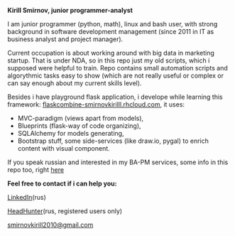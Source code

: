 <strong>Kirill Smirnov, junior programmer-analyst</strong>

I am junior programmer (python, math), linux and bash user, with strong background in software development management (since 2011 in IT as business analyst and project manager).

Current occupation is about working around with big data in marketing startup. That is under NDA, so in this repo just my old scripts, which i supposed were helpful to train. Repo contains small automation scripts and algorythmic tasks easy to show (which are not really useful or complex or can say enough about my current skills level).

Besides i have playground flask application, i develope while learning this framework:
[flaskcombine-smirnovkirilll.rhcloud.com](http://flaskcombine-smirnovkirilll.rhcloud.com), it uses:
- MVC-paradigm (views apart from models),
- Blueprints (flask-way of code organizing),
- SQLAlchemy for models generating,
- Bootstrap stuff, some side-services (like draw.io, pygal) to enrich content with visual component.

If you speak russian and interested in my BA-PM services, some info in this repo too, right [here](https://github.com/smirnovkirilll/training_projects/blob/master/ba_pm.md)

<strong>Feel free to contact if i can help you:</strong>

[LinkedIn](https://www.linkedin.com/in/smirnovkirilll)(rus)

[HeadHunter](https://hh.ru/resume/3500ad7cff02d2e35f0039ed1f6b427476514a)(rus, registered users only)

smirnovkirill2010@gmail.com
